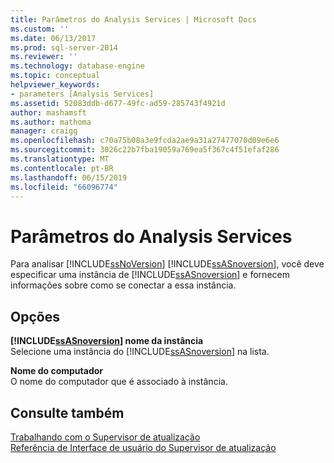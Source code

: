 ```yaml
---
title: Parâmetros do Analysis Services | Microsoft Docs
ms.custom: ''
ms.date: 06/13/2017
ms.prod: sql-server-2014
ms.reviewer: ''
ms.technology: database-engine
ms.topic: conceptual
helpviewer_keywords:
- parameters [Analysis Services]
ms.assetid: 52083ddb-d677-49fc-ad59-285743f4921d
author: mashamsft
ms.author: mathoma
manager: craigg
ms.openlocfilehash: c70a75b08a3e9fcda2ae9a31a27477070d09e6e6
ms.sourcegitcommit: 3026c22b7fba19059a769ea5f367c4f51efaf286
ms.translationtype: MT
ms.contentlocale: pt-BR
ms.lasthandoff: 06/15/2019
ms.locfileid: "66096774"
---
```

# <a name="analysis-services-parameters"></a>Parâmetros do Analysis Services
  Para analisar [!INCLUDE[ssNoVersion](../../includes/ssnoversion-md.md)] [!INCLUDE[ssASnoversion](../../includes/ssasnoversion-md.md)], você deve especificar uma instância de [!INCLUDE[ssASnoversion](../../includes/ssasnoversion-md.md)] e fornecem informações sobre como se conectar a essa instância.  
  
## <a name="options"></a>Opções  
 **[!INCLUDE[ssASnoversion](../../includes/ssasnoversion-md.md)] nome da instância**  
 Selecione uma instância do [!INCLUDE[ssASnoversion](../../includes/ssasnoversion-md.md)] na lista.  
  
 **Nome do computador**  
 O nome do computador que é associado à instância.  
  
## <a name="see-also"></a>Consulte também  
 [Trabalhando com o Supervisor de atualização](../../../2014/sql-server/install/working-with-upgrade-advisor.md)   
 [Referência de Interface de usuário do Supervisor de atualização](../../../2014/sql-server/install/upgrade-advisor-user-interface-reference.md)  
  
  
